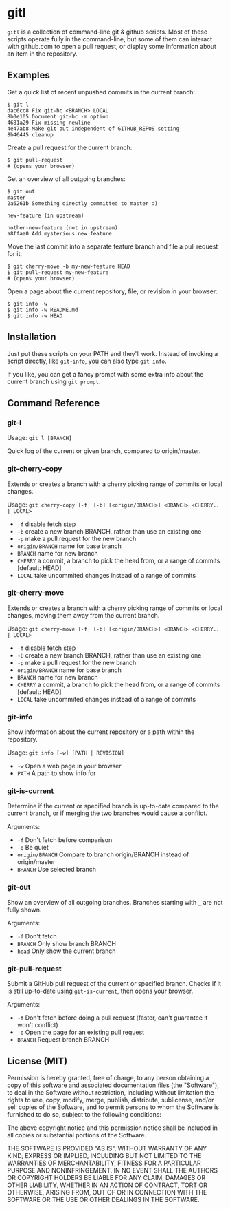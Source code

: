 gitl
====

`gitl` is a collection of command-line git & github scripts.
Most of these scripts operate fully in the command-line, but some
of them can interact with github.com to open a pull request, or
display some information about an item in the repository.

Examples
--------

Get a quick list of recent unpushed commits in the current branch:

    $ git l
    dac6cc8 Fix git-bc <BRANCH> LOCAL
    8b0e105 Document git-bc -m option
    4681a29 Fix missing newline
    4e47ab8 Make git out independent of GITHUB_REPOS setting
    8b46445 cleanup

Create a pull request for the current branch:

    $ git pull-request
    # (opens your browser)

Get an overview of all outgoing branches:

    $ git out
    master
    2a6261b Something directly committed to master :)

    new-feature (in upstream)

    nother-new-feature (not in upstream)
    a8ffaa0 Add mysterious new feature

Move the last commit into a separate feature branch and 
file a pull request for it:

    $ git cherry-move -b my-new-feature HEAD
    $ git pull-request my-new-feature
    # (opens your browser)

Open a page about the current repository, file, or revision in your browser:

    $ git info -w
    $ git info -w README.md
    $ git info -w HEAD

Installation
------------

Just put these scripts on your PATH and they'll work.
Instead of invoking a script directly, like `git-info`,
you can also type `git info`.

If you like, you can get a fancy prompt with some extra
info about the current branch using `git prompt`.

Command Reference
-----------------

### git-l

Usage: `git l [BRANCH]`

Quick log of the current or given branch, compared to origin/master.

### git-cherry-copy

Extends or creates a branch with a cherry picking range of commits or local changes.

Usage: `git cherry-copy [-f] [-b] [<origin/BRANCH>] <BRANCH> <CHERRY.. | LOCAL>`

* `-f`              disable fetch step
* `-b`              create a new branch BRANCH, rather than use an existing one
* `-p`              make a pull request for the new branch
* `origin/BRANCH`   name for base branch
* `BRANCH`          name for new branch
* `CHERRY`          a commit, a branch to pick the head from, or a range of commits [default: HEAD]
* `LOCAL`           take uncommited changes instead of a range of commits

### git-cherry-move

Extends or creates a branch with a cherry picking range of commits or local changes,
moving them away from the current branch.

Usage: `git cherry-move [-f] [-b] [<origin/BRANCH>] <BRANCH> <CHERRY.. | LOCAL>`

* `-f`              disable fetch step
* `-b`              create a new branch BRANCH, rather than use an existing one
* `-p`              make a pull request for the new branch
* `origin/BRANCH`   name for base branch
* `BRANCH`          name for new branch
* `CHERRY`          a commit, a branch to pick the head from, or a range of commits [default: HEAD]
* `LOCAL`           take uncommited changes instead of a range of commits

### git-info

Show information about the current repository or a path within the repository.

Usage: `git info [-w] [PATH | REVISION]`

* `-w`             Open a web page in your browser
* `PATH`           A path to show info for

### git-is-current

Determine if the current or specified branch is up-to-date compared to the current branch,
or if merging the two branches would cause a conflict.

Arguments:

* `-f`             Don't fetch before comparison
* `-q`             Be quiet
* `origin/BRANCH`  Compare to branch origin/BRANCH instead of origin/master
* `BRANCH`         Use selected branch

### git-out

Show an overview of all outgoing branches. Branches starting with `_` are not fully shown. 

Arguments:

* `-f`       Don't fetch
* `BRANCH`   Only show branch BRANCH
* `head`     Only show the current branch

### git-pull-request

Submit a GitHub pull request of the current or specified branch. Checks if it is
still up-to-date using `git-is-current`, then opens your browser.

Arguments:

* `-f`       Don't fetch before doing a pull request (faster, can't guarantee it won't conflict)
* `-o`       Open the page for an existing pull request
* `BRANCH`   Request branch BRANCH

License (MIT)
-------------

Permission is hereby granted, free of charge, to any person obtaining a copy of this
software and associated documentation files (the "Software"), to deal in the Software
without restriction, including without limitation the rights to use, copy, modify,
merge, publish, distribute, sublicense, and/or sell copies of the Software, and to
permit persons to whom the Software is furnished to do so, subject to the following
conditions:

The above copyright notice and this permission notice shall be included in all copies
or substantial portions of the Software.

THE SOFTWARE IS PROVIDED "AS IS", WITHOUT WARRANTY OF ANY KIND, EXPRESS OR IMPLIED,
INCLUDING BUT NOT LIMITED TO THE WARRANTIES OF MERCHANTABILITY, FITNESS FOR A
PARTICULAR PURPOSE AND NONINFRINGEMENT. IN NO EVENT SHALL THE AUTHORS OR COPYRIGHT
HOLDERS BE LIABLE FOR ANY CLAIM, DAMAGES OR OTHER LIABILITY, WHETHER IN AN ACTION
OF CONTRACT, TORT OR OTHERWISE, ARISING FROM, OUT OF OR IN CONNECTION WITH THE
SOFTWARE OR THE USE OR OTHER DEALINGS IN THE SOFTWARE.

